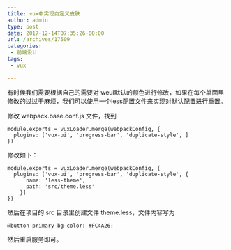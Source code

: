 ```yaml
---
title: vux中实现自定义皮肤
author: admin
type: post
date: 2017-12-14T07:35:26+00:00
url: /archives/17509
categories:
 - 前端设计
tags:
 - vux

---
```

有时候我们需要根据自己的需要对 weui默认的颜色进行修改，如果在每个单面里修改的过过于麻烦，我们可以使用一个less配置文件来实现对默认配置进行重置。

修改 webpack.base.conf.js 文件，找到

```
module.exports = vuxLoader.merge(webpackConfig, {
  plugins: ['vux-ui', 'progress-bar', 'duplicate-style', ]
})

```

修改如下：

```
module.exports = vuxLoader.merge(webpackConfig, {
  plugins: ['vux-ui', 'progress-bar', 'duplicate-style', {
      name: 'less-theme',
      path: 'src/theme.less'
    }]
})

```

然后在项目的 src 目录里创建文件 theme.less，文件内容写为

```
@button-primary-bg-color: #FC4A26;
```

然后重启服务即可。